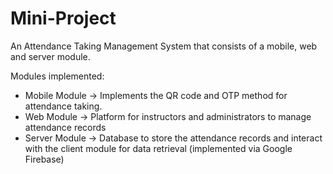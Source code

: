 # Mini-Project
An Attendance Taking Management System that consists of a mobile, web and server module.

Modules implemented:
- Mobile Module -> Implements the QR code and OTP method for attendance taking.
- Web Module -> Platform for instructors and administrators to manage attendance records
- Server Module -> Database to store the attendance records and interact with the client module for data retrieval (implemented via Google Firebase)

